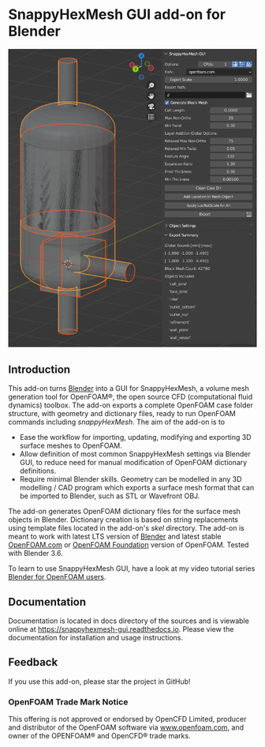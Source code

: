 # SnappyHexMesh GUI add-on for Blender

<p align="left"><img src="docs/images/shmg_example_and_panel.png"></p>

## Introduction

This add-on turns [Blender](https://www.blender.org/)
into a GUI for SnappyHexMesh, a volume mesh generation tool for
OpenFOAM®, the open source CFD (computational fluid dynamics) toolbox.
The add-on exports a complete OpenFOAM case folder structure, with
geometry and dictionary files, ready to run OpenFOAM commands
including *snappyHexMesh*. The aim of the add-on is to

* Ease the workflow for importing, updating, modifying and exporting
  3D surface meshes to OpenFOAM.
* Allow definition of most common SnappyHexMesh settings via Blender
  GUI, to reduce need for manual modification of OpenFOAM dictionary
  definitions.
* Require minimal Blender skills. Geometry can be modelled in any 3D
  modelling / CAD program which exports a surface mesh format that can
  be imported to Blender, such as STL or Wavefront OBJ.

The add-on generates OpenFOAM dictionary files for the surface mesh
objects in Blender. Dictionary creation is based on string
replacements using template files located in the
add-on's *skel* directory. The add-on is meant to work with
latest LTS version of [Blender](https://www.blender.org) and
latest stable [OpenFOAM.com](https://www.openfoam.com/)
or [OpenFOAM Foundation](https://openfoam.org/)
version of OpenFOAM.
Tested with Blender 3.6.

To learn to use SnappyHexMesh GUI, have a look at my video tutorial series
[Blender for OpenFOAM users](http://tkeskita.kapsi.fi/blender/).


## Documentation

Documentation is located in docs directory of the sources and is
viewable online at https://snappyhexmesh-gui.readthedocs.io. Please
view the documentation for installation and usage instructions.

## Feedback

If you use this add-on, please star the project in GitHub!

### OpenFOAM Trade Mark Notice

This offering is not approved or endorsed by OpenCFD Limited, producer
and distributor of the OpenFOAM software via www.openfoam.com, and
owner of the OPENFOAM® and OpenCFD® trade marks.
